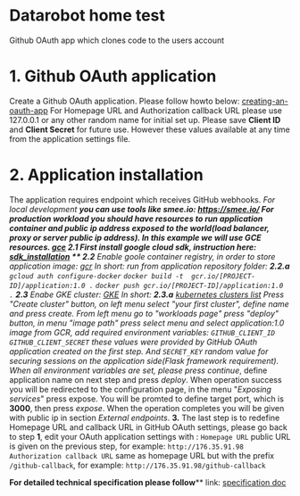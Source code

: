 # Datarobot home test
Github OAuth app which clones code to the users account
# 1. Github OAuth application
 Create a Github OAuth application. Please follow howto below:
[creating-an-oauth-app](https://developer.github.com/apps/building-oauth-apps/creating-an-oauth-app/ "creating-an-oauth-app")
For Homepage URL and Authorization callback URL please use 127.0.0.1 or any other random name for initial set up.
Please save **Client ID** and **Client Secret** for future use. However these values available at any time from the application settings file.
# 2. Application installation
The application requires endpoint which receives GitHub webhooks.
**For local development **you can use tools like smee.io:
https://smee.io/
**For production workload** you should have resources to run application container and public ip address exposed to the world(load balancer, proxy or server public ip address). 
In this example we will use GCE resources.
[gce](https://cloud.google.com/compute "gce")
**2.1** First install google cloud sdk, instruction here:
[sdk_installation](https://cloud.google.com/sdk/ "sdk_installation")
** 2.2** Enable goole container registry, in order to store application image:
[gcr](https://cloud.google.com/container-registry/docs/quickstart "gcr")
*In short:*
run from application repository folder:
**2.2.a** 
`gcloud auth configure-docker`
`docker build -t  gcr.io/[PROJECT-ID]/application:1.0 .`
`docker push gcr.io/[PROJECT-ID]/application:1.0 .`
**2.3** Enabe GKE cluster:
[GKE](https://cloud.google.com/kubernetes-engine/docs/quickstart "GKE")
In short:
**2.3.a**
[kubernetes clusters list](https://console.cloud.google.com/kubernetes/list "kubernetes clusters list")
Press "*Create cluster*" button, on left menu select "*your first cluster*", define name and press *create*.
From left menu go to "*workloads page*" press "*deploy*" button, in menu "*image path*" press select menu and select *application:1.0* image from GCR, add required environment variables:
`GITHUB_CLIENT_ID`
`GITHUB_CLIENT_SECRET`
these values were provided by GitHub OAuth application created on the first step. And
`SECRET_KEY`
random value for securing sessions on the application side(Flask framework requirement).
When all environment variables are set, please press* continue*, define application name on next step and press *deploy*. When operation success you will be redirected to the configuration page, in the menu  "*Exposing services*" press expose. You will be promted to define target port, which is **3000**, then press *expose*. When the operation completes you will be given with public ip in section *External endpoints*.
**3.** The last step is to redefine Homepage URL and callback URL in GitHub OAuth settings, please go back to step **1**, edit your OAuth application settings with :
`Homepage URL`
public URL is given on the previous step, for example:
`http://176.35.91.98`
`Authorization callback URL`
same as homepage URL but with the prefix 
`/github-callback`, for example: 
`http://176.35.91.98/github-callback`

**For detailed technical specification please follow**** link: 
[specification doc](https://github.com/julytc/datarobot-home-test/blob/master/docs/specification.md)
